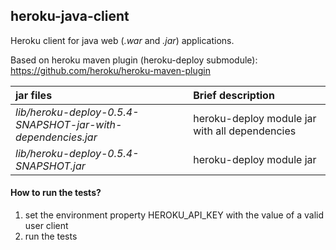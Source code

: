 ## heroku-java-client

Heroku client for java web (*.war* and *.jar*) applications. 

Based on heroku maven plugin (heroku-deploy submodule): https://github.com/heroku/heroku-maven-plugin

| jar files  | Brief description  |
| :------------ |:---------------|
| *lib/heroku-deploy-0.5.4-SNAPSHOT-jar-with-dependencies.jar*      |  heroku-deploy module jar with all dependencies |
| *lib/heroku-deploy-0.5.4-SNAPSHOT.jar*      |  heroku-deploy module jar    |

#### How to run the tests?
1. set the environment property HEROKU_API_KEY with the value of a valid user client
2. run the tests

